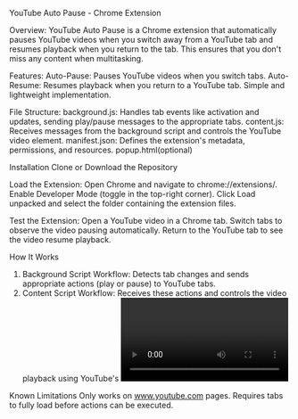 
YouTube Auto Pause - Chrome Extension


Overview:
YouTube Auto Pause is a Chrome extension that automatically pauses YouTube videos when you switch away from a YouTube tab and resumes playback when you return to the tab. This ensures that you don't miss any content when multitasking.

Features:
Auto-Pause: Pauses YouTube videos when you switch tabs.
Auto-Resume: Resumes playback when you return to a YouTube tab.
Simple and lightweight implementation.

File Structure:
background.js: Handles tab events like activation and updates, sending play/pause messages to the appropriate tabs.
content.js: Receives messages from the background script and controls the YouTube video element.
manifest.json: Defines the extension's metadata, permissions, and resources.
popup.html(optional)


Installation
Clone or Download the Repository

Load the Extension:
Open Chrome and navigate to chrome://extensions/.
Enable Developer Mode (toggle in the top-right corner).
Click Load unpacked and select the folder containing the extension files.

Test the Extension:
Open a YouTube video in a Chrome tab.
Switch tabs to observe the video pausing automatically.
Return to the YouTube tab to see the video resume playback.


How It Works

1. Background Script Workflow:
      Detects tab changes and sends appropriate actions (play or pause) to YouTube tabs.
2. Content Script Workflow:
       Receives these actions and controls the video playback using YouTube's <video> element.

Known Limitations
     Only works on www.youtube.com pages.
     Requires tabs to fully load before actions can be executed.